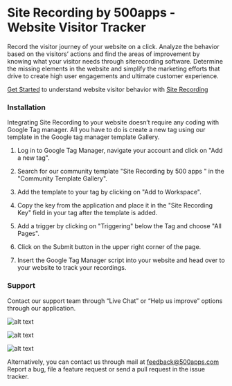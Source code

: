 # Site Recording by 500apps - Website Visitor Tracker 
Record the visitor journey of your website on a click. Analyze the behavior based on the visitors’ actions and find the areas of improvement by knowing what your visitor needs through siterecording software. Determine the missing elements in the website and simplify the marketing efforts that drive to create high user engagements and ultimate customer experience. 

[Get Started](https://infinity.500apps.com/siterecording) to understand website visitor behavior with [Site Recording](https://siterecording.com)

 
### Installation
Integrating Site Recording to your website doesn’t require any coding with Google Tag manager. All you have to do is create a new tag using our template in the Google tag manager template Gallery.

1. Log in to Google Tag Manager, navigate your account and click on "Add a new tag".

2. Search for our community template "Site Recording by 500 apps " in the "Community Template Gallery".

3. Add the template to your tag by clicking on "Add to Workspace".

4. Copy the key from the application and place it in the "Site Recording Key" field in your tag after the template is added.

5. Add a trigger by clicking on "Triggering" below the Tag and choose "All Pages".

6. Click on the Submit button in the upper right corner of the page.

7. Insert the Google Tag Manager script into your website and head over to your website to track your recordings.


### Support
Contact our support team through “Live Chat” or “Help us improve” options through our application.


![alt text](https://infinity.500apps.com/img/pushninja/GTM-Image-1.png)

![alt text](https://infinity.500apps.com/img/pushninja/GTM-Image-2.png)

![alt text](https://infinity.500apps.com/img/pushninja/GTM-Image-3.png)


Alternatively, you can contact us through mail at feedback@500apps.com
Report a bug, file a feature request or send a pull request in the issue tracker.

